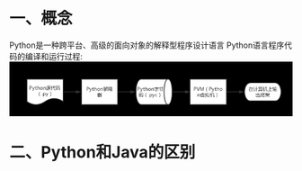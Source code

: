 # 一、概念
Python是一种跨平台、高级的面向对象的解释型程序设计语言
Python语言程序代码的编译和运行过程:
![](https://raw.githubusercontent.com/liuxiaofeii/BC4A0327-E9BF-B504-C6AE-24BEC8348190/main/20240528094317.png)
# 二、Python和Java的区别
